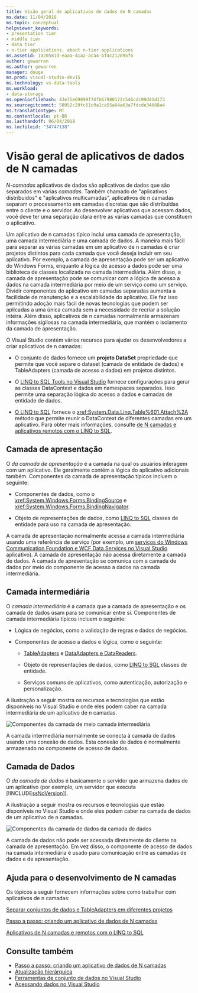 ```yaml
---
title: Visão geral de aplicativos de dados de N camadas
ms.date: 11/04/2016
ms.topic: conceptual
helpviewer_keywords:
- presentation tier
- middle tier
- data tier
- n-tier applications, about n-tier applications
ms.assetid: 1020581d-eaaa-41a2-aca4-bf4c212895f6
author: gewarren
ms.author: gewarren
manager: douge
ms.prod: visual-studio-dev15
ms.technology: vs-data-tools
ms.workload:
- data-storage
ms.openlocfilehash: 43e75e69899f74fb67980172c546cdc99d41d173
ms.sourcegitcommit: 58052c29fc61c9a1ca55a64a63a7fdcde34668a4
ms.translationtype: MT
ms.contentlocale: pt-BR
ms.lasthandoff: 06/04/2018
ms.locfileid: "34747138"
---
```

# <a name="n-tier-data-applications-overview"></a>Visão geral de aplicativos de dados de N camadas
*N-camadas* aplicativos de dados são aplicativos de dados que são separados em várias *camadas*. Também chamado de "aplicativos distribuídos" e "aplicativos multicamadas", aplicativos de n camadas separam o processamento em camadas discretas que são distribuídas entre o cliente e o servidor. Ao desenvolver aplicativos que acessam dados, você deve ter uma separação clara entre as várias camadas que constituem o aplicativo.

Um aplicativo de n camadas típico inclui uma camada de apresentação, uma camada intermediária e uma camada de dados. A maneira mais fácil para separar as várias camadas em um aplicativo de n camadas é criar projetos distintos para cada camada que você deseja incluir em seu aplicativo. Por exemplo, a camada de apresentação pode ser um aplicativo do Windows Forms, enquanto a lógica de acesso a dados pode ser uma biblioteca de classes localizada na camada intermediária. Além disso, a camada de apresentação pode se comunicar com a lógica de acesso a dados na camada intermediária por meio de um serviço como um serviço. Dividir componentes do aplicativo em camadas separadas aumenta a facilidade de manutenção e a escalabilidade do aplicativo. Ele faz isso permitindo adoção mais fácil de novas tecnologias que podem ser aplicadas a uma única camada sem a necessidade de recriar a solução inteira. Além disso, aplicativos de n camadas normalmente armazenam informações sigilosas na camada intermediária, que mantém o isolamento da camada de apresentação.

O Visual Studio contém vários recursos para ajudar os desenvolvedores a criar aplicativos de n camadas:

-   O conjunto de dados fornece um **projeto DataSet** propriedade que permite que você separe o dataset (camada de entidade de dados) e TableAdapters (camada de acesso a dados) em projetos distintos.

-   O [LINQ to SQL Tools no Visual Studio](../data-tools/linq-to-sql-tools-in-visual-studio2.md) fornece configurações para gerar as classes DataContext e dados em namespaces separados. Isso permite uma separação lógica do acesso a dados e camadas de entidade de dados.

-   [O LINQ to SQL](/dotnet/framework/data/adonet/sql/linq/index) fornece o <xref:System.Data.Linq.Table%601.Attach%2A> método que permite reunir o DataContext de diferentes camadas em um aplicativo. Para obter mais informações, consulte [de N camadas e aplicativos remotos com o LINQ to SQL](/dotnet/framework/data/adonet/sql/linq/n-tier-and-remote-applications-with-linq-to-sql).

## <a name="presentation-tier"></a>Camada de apresentação
O *da camada de apresentação* é a camada na qual os usuários interagem com um aplicativo. Ele geralmente contém a lógica do aplicativo adicionais também. Componentes da camada de apresentação típicos incluem o seguinte:

-   Componentes de dados, como o <xref:System.Windows.Forms.BindingSource> e <xref:System.Windows.Forms.BindingNavigator>.

-   Objeto de representações de dados, como [LINQ to SQL](/dotnet/framework/data/adonet/sql/linq/index) classes de entidade para uso na camada de apresentação.

A camada de apresentação normalmente acessa a camada intermediária usando uma referência de serviço (por exemplo, um [serviços do Windows Communication Foundation e WCF Data Services no Visual Studio](../data-tools/windows-communication-foundation-services-and-wcf-data-services-in-visual-studio.md) aplicativo). A camada de apresentação não acessa diretamente a camada de dados. A camada de apresentação se comunica com a camada de dados por meio do componente de acesso a dados na camada intermediária.

## <a name="middle-tier"></a>Camada intermediária
O *camada intermediária* é a camada que a camada de apresentação e os camada de dados usam para se comunicar entre si. Componentes de camada intermediária típicos incluem o seguinte:

-   Lógica de negócios, como a validação de regras e dados de negócios.

-   Componentes de acesso a dados e lógica, como o seguinte:

    -   [TableAdapters](create-and-configure-tableadapters.md) e [DataAdapters e DataReaders](/dotnet/framework/data/adonet/dataadapters-and-datareaders).

    -   Objeto de representações de dados, como [LINQ to SQL](/dotnet/framework/data/adonet/sql/linq/index) classes de entidade.

    -   Serviços comuns de aplicativos, como autenticação, autorização e personalização.

A ilustração a seguir mostra os recursos e tecnologias que estão disponíveis no Visual Studio e onde eles podem caber na camada intermediária de um aplicativo de n camadas.

![Componentes da camada de meio](../data-tools/media/ntiermid.png) camada intermediária

A camada intermediária normalmente se conecta à camada de dados usando uma conexão de dados. Esta conexão de dados é normalmente armazenado no componente de acesso de dados.

## <a name="data-tier"></a>Camada de Dados
O *da camada de dados* é basicamente o servidor que armazena dados de um aplicativo (por exemplo, um servidor que executa [!INCLUDE[ssNoVersion](../data-tools/includes/ssnoversion_md.md)]).

A ilustração a seguir mostra os recursos e tecnologias que estão disponíveis no Visual Studio e onde eles podem caber na camada de dados de um aplicativo de n camadas.

![Componentes da camada de dados](../data-tools/media/ntierdatatier.png) da camada de dados

A camada de dados não pode ser acessada diretamente do cliente na camada de apresentação. Em vez disso, o componente de acesso de dados na camada intermediária é usado para comunicação entre as camadas de dados e de apresentação.

## <a name="help-for-n-tier-development"></a>Ajuda para o desenvolvimento de N camadas
Os tópicos a seguir fornecem informações sobre como trabalhar com aplicativos de n camadas:

[Separar conjuntos de dados e TableAdapters em diferentes projetos](../data-tools/separate-datasets-and-tableadapters-into-different-projects.md)

[Passo a passo: criando um aplicativo de dados de N camadas](../data-tools/walkthrough-creating-an-n-tier-data-application.md)

[Aplicativos de N camadas e remotos com o LINQ to SQL](/dotnet/framework/data/adonet/sql/linq/n-tier-and-remote-applications-with-linq-to-sql)

## <a name="see-also"></a>Consulte também

- [Passo a passo: criando um aplicativo de dados de N camadas](../data-tools/walkthrough-creating-an-n-tier-data-application.md)
- [Atualização hierárquica](../data-tools/hierarchical-update.md)
- [Ferramentas de conjunto de dados no Visual Studio](../data-tools/dataset-tools-in-visual-studio.md)
- [Acessando dados no Visual Studio](../data-tools/accessing-data-in-visual-studio.md)